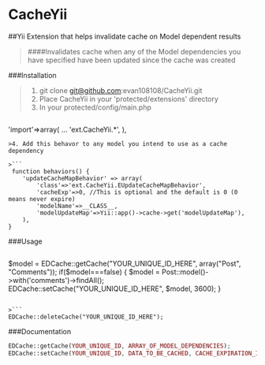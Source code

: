 CacheYii
========

##Yii Extension that helps invalidate cache on Model dependent results
>####Invalidates cache when any of the Model dependencies you have specified have been updated since the cache was created

###Installation
>1. git clone git@github.com:evan108108/CacheYii.git
>2. Place CacheYii in your 'protected/extensions' directory
>3. In your protected/config/main.php

>```
'import'=>array(
    ...
    'ext.CacheYii.*',
),
```
>4. Add this behavor to any model you intend to use as a cache dependency 

>```
 function behaviors() {
    'updateCacheMapBehavior' => array(
        'class'=>'ext.CacheYii.EUpdateCacheMapBehavior',
        'cacheExp'=>0, //This is optional and the default is 0 (0 means never expire)
        'modelName'=>__CLASS__,
        'modelUpdateMap'=>Yii::app()->cache->get('modelUpdateMap'),
    ),
}
```

###Usage
>```
$model = EDCache::getCache("YOUR_UNIQUE_ID_HERE", array("Post", "Comments"));
if($model===false)
{
   $model = Post::model()->with('comments')->findAll();
   EDCache::setCache("YOUR_UNIQUE_ID_HERE", $model, 3600);
}
```

>```
EDCache::deleteCache("YOUR_UNIQUE_ID_HERE");
```

###Documentation
``` php
EDCache::getCache(YOUR_UNIQUE_ID, ARRAY_OF_MODEL_DEPENDENCIES);
EDCache::setCache(YOUR_UNIQUE_ID, DATA_TO_BE_CACHED, CACHE_EXPIRATION_IN_SECONDS);
```
